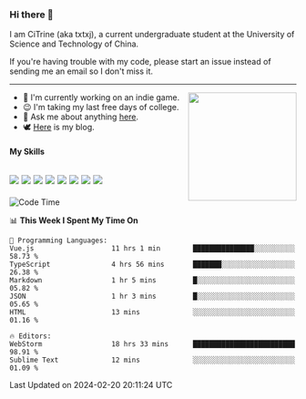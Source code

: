 ### Hi there 👋

I am CiTrine (aka txtxj), a current undergraduate student at the University of Science and Technology of China.

If you're having trouble with my code, please start an issue instead of sending me an email so I don't miss it.

---

<img align="right" height="190" src="http://github-profile-summary-cards.vercel.app/api/cards/stats?username=txtxj&theme=vue">

- 🌱 I'm currently working on an indie game.
- 😉 I'm taking my last free days of college.
- 💬 Ask me about anything [here](https://github.com/txtxj/txtxj/issues).
- 🕊️ [Here](https://txtxj.top) is my blog.

#### My Skills

![](https://img.shields.io/badge/Unity-000000?logo=unity&logoColor=fff)
![](https://img.shields.io/badge/C%23-239120?logo=csharp&logoColor=fff)
![](https://img.shields.io/badge/Python-3e74a2?logo=python&logoColor=fff)
![](https://img.shields.io/badge/C++-65318e?logo=cplusplus&logoColor=fff)
![](https://img.shields.io/badge/C-5654a2?logo=c&logoColor=fff)
![](https://img.shields.io/badge/Vue-4FC08D?logo=vuedotjs&logoColor=fff)
![](https://img.shields.io/badge/Blender-f5792a?logo=blender&logoColor=fff)
![](https://img.shields.io/badge/MS%20SQL-cc2927?logo=microsoftsqlserver&logoColor=fff)
---

<!--START_SECTION:waka-->
![Code Time](http://img.shields.io/badge/Code%20Time-1%2C609%20hrs%2040%20mins-blue)

📊 **This Week I Spent My Time On** 

```text
💬 Programming Languages: 
Vue.js                   11 hrs 1 min        ███████████████░░░░░░░░░░   58.73 % 
TypeScript               4 hrs 56 mins       ███████░░░░░░░░░░░░░░░░░░   26.38 % 
Markdown                 1 hr 5 mins         █░░░░░░░░░░░░░░░░░░░░░░░░   05.82 % 
JSON                     1 hr 3 mins         █░░░░░░░░░░░░░░░░░░░░░░░░   05.65 % 
HTML                     13 mins             ░░░░░░░░░░░░░░░░░░░░░░░░░   01.16 % 

🔥 Editors: 
WebStorm                 18 hrs 33 mins      █████████████████████████   98.91 % 
Sublime Text             12 mins             ░░░░░░░░░░░░░░░░░░░░░░░░░   01.09 % 
```


 Last Updated on 2024-02-20 20:11:24 UTC
<!--END_SECTION:waka-->
